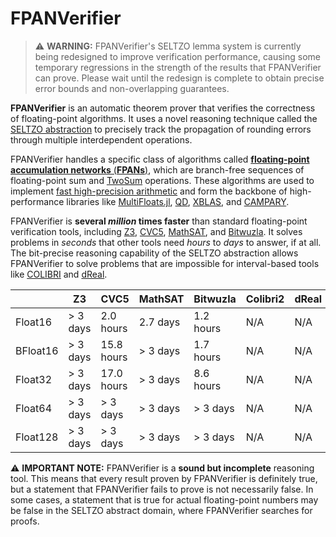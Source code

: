 # FPANVerifier

> ⚠️ **WARNING:** FPANVerifier's SELTZO lemma system is currently being
> redesigned to improve verification performance, causing some temporary
> regressions in the strength of the results that FPANVerifier can prove.
> Please wait until the redesign is complete to obtain precise error bounds
> and non-overlapping guarantees.

**FPANVerifier** is an automatic theorem prover that verifies the correctness
of floating-point algorithms. It uses a novel reasoning technique called the
[SELTZO abstraction][1] to precisely track the propagation of rounding errors
through multiple interdependent operations.

FPANVerifier handles a specific class of algorithms called
[**floating-point accumulation networks** (**FPANs**)][2], which are
branch-free sequences of floating-point sum and [TwoSum][3] operations.
These algorithms are used to implement [fast high-precision arithmetic][4]
and form the backbone of high-performance libraries like
[MultiFloats.jl][5], [QD][6], [XBLAS][7], and [CAMPARY][8].

FPANVerifier is **several *million* times faster** than standard floating-point
verification tools, including [Z3][9], [CVC5][10], [MathSAT][11], and
[Bitwuzla][12]. It solves problems in *seconds* that other tools need *hours*
to *days* to answer, if at all. The bit-precise reasoning capability of the
SELTZO abstraction allows FPANVerifier to solve problems that are impossible
for interval-based tools like [COLIBRI][13] and [dReal][14].

|          | Z3       | CVC5       | MathSAT  | Bitwuzla  | Colibri2 | dReal | **FPANVerifier** |
|----------|----------|------------|----------|-----------|----------|-------|------------------|
| Float16  | > 3 days | 2.0 hours  | 2.7 days | 1.2 hours | N/A      | N/A   | **0.7 sec**      |
| BFloat16 | > 3 days | 15.8 hours | > 3 days | 1.7 hours | N/A      | N/A   | **0.7 sec**      |
| Float32  | > 3 days | 17.0 hours | > 3 days | 8.6 hours | N/A      | N/A   | **0.7 sec**      |
| Float64  | > 3 days | > 3 days   | > 3 days | > 3 days  | N/A      | N/A   | **0.9 sec**      |
| Float128 | > 3 days | > 3 days   | > 3 days | > 3 days  | N/A      | N/A   | **1.0 sec**      |

⚠️ **IMPORTANT NOTE:** FPANVerifier is a **sound but incomplete** reasoning
tool. This means that every result proven by FPANVerifier is definitely true,
but a statement that FPANVerifier fails to prove is not necessarily false.
In some cases, a statement that is true for actual floating-point numbers may
be false in the SELTZO abstract domain, where FPANVerifier searches for proofs.

[1]: https://arxiv.org/pdf/2505.18791#page=10
[2]: https://link.springer.com/chapter/10.1007/978-3-031-98682-6_12
[3]: https://en.wikipedia.org/wiki/2Sum
[4]: https://en.wikipedia.org/wiki/Quadruple-precision_floating-point_format#Double-double_arithmetic
[5]: https://github.com/dzhang314/MultiFloats.jl
[6]: https://github.com/BL-highprecision/QD
[7]: https://www.netlib.org/xblas/
[8]: https://homepages.laas.fr/mmjoldes/campary/
[9]: https://github.com/Z3Prover/z3
[10]: https://cvc5.github.io/
[11]: https://mathsat.fbk.eu/
[12]: https://bitwuzla.github.io/
[13]: https://colibri.frama-c.com/
[14]: https://dreal.github.io/
